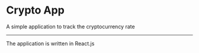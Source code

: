 # Crypto App

A simple application to track the cryptocurrency rate
***
The application is written in React.js